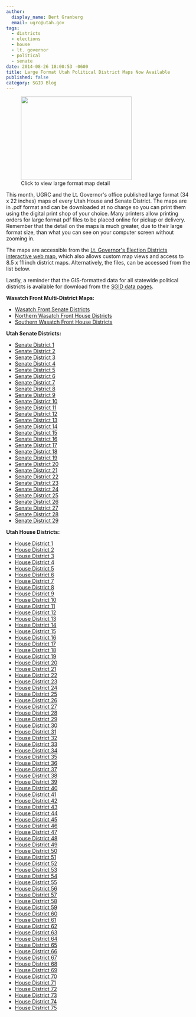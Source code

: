 ```yaml
---
author:
  display_name: Bert Granberg
  email: ugrc@utah.gov
tags:
  - districts
  - elections
  - house
  - lt. governor
  - political
  - senate
date: 2014-08-26 18:00:53 -0600
title: Large Format Utah Political District Maps Now Available
published: false
category: SGID Blog
---
```


<figure class="caption caption--right"><a href="/images/404.png"><img class="caption__image" src="/images/404.png" alt="" title="district59example" width="300" height="226" /></a><figcaption class="caption__text">Click to view large format map detail</figcaption></figure>This month, UGRC and the Lt. Governor's office published large format (34 x 22 inches) maps of every Utah House and Senate District. The maps are in .pdf format and can be downloaded at no charge so you can print them using the digital print shop of your choice. Many printers allow printing orders for large format pdf files to be placed online for pickup or delivery. Remember that the detail on the maps is much greater, due to their large format size, than what you can see on your computer screen without zooming in.</p>
<p>The maps are accessible from the <a href="https://elections.utah.gov/map/district-maps">Lt. Governor's Election Districts interactive web map</a>, which also allows custom map views and access to 8.5 x 11 inch district maps. Alternatively, the files, can be accessed from the list below. </p>
<p>Lastly, a reminder that the GIS-formatted data for all statewide political districts is available for download from the <a href="{% link data/political/index.html %}">SGID data pages</a>.</p>
<p><strong>Wasatch Front Multi-District Maps:</strong></p>
<ul>
<li><a href='https://elections.utah.gov/Media/Default/Documents/VotingDistrictMaps/LargeFormat/UtahSenateDistricts/SenateDistricts_WasatchFront.pdf'> Wasatch Front Senate Districts</a></li>
<li><a href='https://elections.utah.gov/Media/Default/Documents/VotingDistrictMaps/LargeFormat/UtahHouseDistricts/HouseDistricts_WasatchFrontNorth.pdf'> Northern Wasatch Front House Districts</a></li>
<li><a href='https://elections.utah.gov/Media/Default/Documents/VotingDistrictMaps/LargeFormat/UtahHouseDistricts/HouseDistricts_WasatchFrontSouth.pdf'> Southern Wasatch Front House Districts</a></li>
</ul>
<p><strong>Utah Senate Districts:</strong></p>
<ul>
<li><a href='https://elections.utah.gov/Media/Default/Documents/VotingDistrictMaps/LargeFormat/UtahSenateDistricts/SenateDistrict1.pdf'> Senate District 1</a></li>
<li><a href='https://elections.utah.gov/Media/Default/Documents/VotingDistrictMaps/LargeFormat/UtahSenateDistricts/SenateDistrict2.pdf'> Senate District 2</a></li>
<li><a href='https://elections.utah.gov/Media/Default/Documents/VotingDistrictMaps/LargeFormat/UtahSenateDistricts/SenateDistrict3.pdf'> Senate District 3</a></li>
<li><a href='https://elections.utah.gov/Media/Default/Documents/VotingDistrictMaps/LargeFormat/UtahSenateDistricts/SenateDistrict4.pdf'> Senate District 4</a></li>
<li><a href='https://elections.utah.gov/Media/Default/Documents/VotingDistrictMaps/LargeFormat/UtahSenateDistricts/SenateDistrict5.pdf'> Senate District 5</a></li>
<li><a href='https://elections.utah.gov/Media/Default/Documents/VotingDistrictMaps/LargeFormat/UtahSenateDistricts/SenateDistrict6.pdf'> Senate District 6</a></li>
<li><a href='https://elections.utah.gov/Media/Default/Documents/VotingDistrictMaps/LargeFormat/UtahSenateDistricts/SenateDistrict7.pdf'> Senate District 7</a></li>
<li><a href='https://elections.utah.gov/Media/Default/Documents/VotingDistrictMaps/LargeFormat/UtahSenateDistricts/SenateDistrict8.pdf'> Senate District 8</a></li>
<li><a href='https://elections.utah.gov/Media/Default/Documents/VotingDistrictMaps/LargeFormat/UtahSenateDistricts/SenateDistrict9.pdf'> Senate District 9</a></li>
<li><a href='https://elections.utah.gov/Media/Default/Documents/VotingDistrictMaps/LargeFormat/UtahSenateDistricts/SenateDistrict10.pdf'> Senate District 10</a></li>
<li><a href='https://elections.utah.gov/Media/Default/Documents/VotingDistrictMaps/LargeFormat/UtahSenateDistricts/SenateDistrict11.pdf'> Senate District 11</a></li>
<li><a href='https://elections.utah.gov/Media/Default/Documents/VotingDistrictMaps/LargeFormat/UtahSenateDistricts/SenateDistrict12.pdf'> Senate District 12</a></li>
<li><a href='https://elections.utah.gov/Media/Default/Documents/VotingDistrictMaps/LargeFormat/UtahSenateDistricts/SenateDistrict13.pdf'> Senate District 13</a></li>
<li><a href='https://elections.utah.gov/Media/Default/Documents/VotingDistrictMaps/LargeFormat/UtahSenateDistricts/SenateDistrict14.pdf'> Senate District 14</a></li>
<li><a href='https://elections.utah.gov/Media/Default/Documents/VotingDistrictMaps/LargeFormat/UtahSenateDistricts/SenateDistrict15.pdf'> Senate District 15</a></li>
<li><a href='https://elections.utah.gov/Media/Default/Documents/VotingDistrictMaps/LargeFormat/UtahSenateDistricts/SenateDistrict16.pdf'> Senate District 16</a></li>
<li><a href='https://elections.utah.gov/Media/Default/Documents/VotingDistrictMaps/LargeFormat/UtahSenateDistricts/SenateDistrict17.pdf'> Senate District 17</a></li>
<li><a href='https://elections.utah.gov/Media/Default/Documents/VotingDistrictMaps/LargeFormat/UtahSenateDistricts/SenateDistrict18.pdf'> Senate District 18</a></li>
<li><a href='https://elections.utah.gov/Media/Default/Documents/VotingDistrictMaps/LargeFormat/UtahSenateDistricts/SenateDistrict19.pdf'> Senate District 19</a></li>
<li><a href='https://elections.utah.gov/Media/Default/Documents/VotingDistrictMaps/LargeFormat/UtahSenateDistricts/SenateDistrict20.pdf'> Senate District 20</a></li>
<li><a href='https://elections.utah.gov/Media/Default/Documents/VotingDistrictMaps/LargeFormat/UtahSenateDistricts/SenateDistrict21.pdf'> Senate District 21</a></li>
<li><a href='https://elections.utah.gov/Media/Default/Documents/VotingDistrictMaps/LargeFormat/UtahSenateDistricts/SenateDistrict22.pdf'> Senate District 22</a></li>
<li><a href='https://elections.utah.gov/Media/Default/Documents/VotingDistrictMaps/LargeFormat/UtahSenateDistricts/SenateDistrict23.pdf'> Senate District 23</a></li>
<li><a href='https://elections.utah.gov/Media/Default/Documents/VotingDistrictMaps/LargeFormat/UtahSenateDistricts/SenateDistrict24.pdf'> Senate District 24</a></li>
<li><a href='https://elections.utah.gov/Media/Default/Documents/VotingDistrictMaps/LargeFormat/UtahSenateDistricts/SenateDistrict25.pdf'> Senate District 25</a></li>
<li><a href='https://elections.utah.gov/Media/Default/Documents/VotingDistrictMaps/LargeFormat/UtahSenateDistricts/SenateDistrict26.pdf'> Senate District 26</a></li>
<li><a href='https://elections.utah.gov/Media/Default/Documents/VotingDistrictMaps/LargeFormat/UtahSenateDistricts/SenateDistrict27.pdf'> Senate District 27</a></li>
<li><a href='https://elections.utah.gov/Media/Default/Documents/VotingDistrictMaps/LargeFormat/UtahSenateDistricts/SenateDistrict28.pdf'> Senate District 28</a></li>
<li><a href='https://elections.utah.gov/Media/Default/Documents/VotingDistrictMaps/LargeFormat/UtahSenateDistricts/SenateDistrict29.pdf'> Senate District 29</a></li>
</ul>
<p><strong>Utah House Districts:</strong></p>
<ul>
<li><a href='https://elections.utah.gov/Media/Default/Documents/VotingDistrictMaps/LargeFormat/UtahHouseDistricts/HouseDistrict1.pdf'> House District 1</a></li>
<li><a href='https://elections.utah.gov/Media/Default/Documents/VotingDistrictMaps/LargeFormat/UtahHouseDistricts/HouseDistrict2.pdf'> House District 2</a></li>
<li><a href='https://elections.utah.gov/Media/Default/Documents/VotingDistrictMaps/LargeFormat/UtahHouseDistricts/HouseDistrict3.pdf'> House District 3</a></li>
<li><a href='https://elections.utah.gov/Media/Default/Documents/VotingDistrictMaps/LargeFormat/UtahHouseDistricts/HouseDistrict4.pdf'> House District 4</a></li>
<li><a href='https://elections.utah.gov/Media/Default/Documents/VotingDistrictMaps/LargeFormat/UtahHouseDistricts/HouseDistrict5.pdf'> House District 5</a></li>
<li><a href='https://elections.utah.gov/Media/Default/Documents/VotingDistrictMaps/LargeFormat/UtahHouseDistricts/HouseDistrict6.pdf'> House District 6</a></li>
<li><a href='https://elections.utah.gov/Media/Default/Documents/VotingDistrictMaps/LargeFormat/UtahHouseDistricts/HouseDistrict7.pdf'> House District 7</a></li>
<li><a href='https://elections.utah.gov/Media/Default/Documents/VotingDistrictMaps/LargeFormat/UtahHouseDistricts/HouseDistrict8.pdf'> House District 8</a></li>
<li><a href='https://elections.utah.gov/Media/Default/Documents/VotingDistrictMaps/LargeFormat/UtahHouseDistricts/HouseDistrict9.pdf'> House District 9</a></li>
<li><a href='https://elections.utah.gov/Media/Default/Documents/VotingDistrictMaps/LargeFormat/UtahHouseDistricts/HouseDistrict10.pdf'> House District 10</a></li>
<li><a href='https://elections.utah.gov/Media/Default/Documents/VotingDistrictMaps/LargeFormat/UtahHouseDistricts/HouseDistrict11.pdf'> House District 11</a></li>
<li><a href='https://elections.utah.gov/Media/Default/Documents/VotingDistrictMaps/LargeFormat/UtahHouseDistricts/HouseDistrict12.pdf'> House District 12</a></li>
<li><a href='https://elections.utah.gov/Media/Default/Documents/VotingDistrictMaps/LargeFormat/UtahHouseDistricts/HouseDistrict13.pdf'> House District 13</a></li>
<li><a href='https://elections.utah.gov/Media/Default/Documents/VotingDistrictMaps/LargeFormat/UtahHouseDistricts/HouseDistrict14.pdf'> House District 14</a></li>
<li><a href='https://elections.utah.gov/Media/Default/Documents/VotingDistrictMaps/LargeFormat/UtahHouseDistricts/HouseDistrict15.pdf'> House District 15</a></li>
<li><a href='https://elections.utah.gov/Media/Default/Documents/VotingDistrictMaps/LargeFormat/UtahHouseDistricts/HouseDistrict16.pdf'> House District 16</a></li>
<li><a href='https://elections.utah.gov/Media/Default/Documents/VotingDistrictMaps/LargeFormat/UtahHouseDistricts/HouseDistrict17.pdf'> House District 17</a></li>
<li><a href='https://elections.utah.gov/Media/Default/Documents/VotingDistrictMaps/LargeFormat/UtahHouseDistricts/HouseDistrict18.pdf'> House District 18</a></li>
<li><a href='https://elections.utah.gov/Media/Default/Documents/VotingDistrictMaps/LargeFormat/UtahHouseDistricts/HouseDistrict19.pdf'> House District 19</a></li>
<li><a href='https://elections.utah.gov/Media/Default/Documents/VotingDistrictMaps/LargeFormat/UtahHouseDistricts/HouseDistrict20.pdf'> House District 20</a></li>
<li><a href='https://elections.utah.gov/Media/Default/Documents/VotingDistrictMaps/LargeFormat/UtahHouseDistricts/HouseDistrict21.pdf'> House District 21</a></li>
<li><a href='https://elections.utah.gov/Media/Default/Documents/VotingDistrictMaps/LargeFormat/UtahHouseDistricts/HouseDistrict22.pdf'> House District 22</a></li>
<li><a href='https://elections.utah.gov/Media/Default/Documents/VotingDistrictMaps/LargeFormat/UtahHouseDistricts/HouseDistrict23.pdf'> House District 23</a></li>
<li><a href='https://elections.utah.gov/Media/Default/Documents/VotingDistrictMaps/LargeFormat/UtahHouseDistricts/HouseDistrict24.pdf'> House District 24</a></li>
<li><a href='https://elections.utah.gov/Media/Default/Documents/VotingDistrictMaps/LargeFormat/UtahHouseDistricts/HouseDistrict25.pdf'> House District 25</a></li>
<li><a href='https://elections.utah.gov/Media/Default/Documents/VotingDistrictMaps/LargeFormat/UtahHouseDistricts/HouseDistrict26.pdf'> House District 26</a></li>
<li><a href='https://elections.utah.gov/Media/Default/Documents/VotingDistrictMaps/LargeFormat/UtahHouseDistricts/HouseDistrict27.pdf'> House District 27</a></li>
<li><a href='https://elections.utah.gov/Media/Default/Documents/VotingDistrictMaps/LargeFormat/UtahHouseDistricts/HouseDistrict28.pdf'> House District 28</a></li>
<li><a href='https://elections.utah.gov/Media/Default/Documents/VotingDistrictMaps/LargeFormat/UtahHouseDistricts/HouseDistrict29.pdf'> House District 29</a></li>
<li><a href='https://elections.utah.gov/Media/Default/Documents/VotingDistrictMaps/LargeFormat/UtahHouseDistricts/HouseDistrict30.pdf'> House District 30</a></li>
<li><a href='https://elections.utah.gov/Media/Default/Documents/VotingDistrictMaps/LargeFormat/UtahHouseDistricts/HouseDistrict31.pdf'> House District 31</a></li>
<li><a href='https://elections.utah.gov/Media/Default/Documents/VotingDistrictMaps/LargeFormat/UtahHouseDistricts/HouseDistrict32.pdf'> House District 32</a></li>
<li><a href='https://elections.utah.gov/Media/Default/Documents/VotingDistrictMaps/LargeFormat/UtahHouseDistricts/HouseDistrict33.pdf'> House District 33</a></li>
<li><a href='https://elections.utah.gov/Media/Default/Documents/VotingDistrictMaps/LargeFormat/UtahHouseDistricts/HouseDistrict34.pdf'> House District 34</a></li>
<li><a href='https://elections.utah.gov/Media/Default/Documents/VotingDistrictMaps/LargeFormat/UtahHouseDistricts/HouseDistrict35.pdf'> House District 35</a></li>
<li><a href='https://elections.utah.gov/Media/Default/Documents/VotingDistrictMaps/LargeFormat/UtahHouseDistricts/HouseDistrict36.pdf'> House District 36</a></li>
<li><a href='https://elections.utah.gov/Media/Default/Documents/VotingDistrictMaps/LargeFormat/UtahHouseDistricts/HouseDistrict37.pdf'> House District 37</a></li>
<li><a href='https://elections.utah.gov/Media/Default/Documents/VotingDistrictMaps/LargeFormat/UtahHouseDistricts/HouseDistrict38.pdf'> House District 38</a></li>
<li><a href='https://elections.utah.gov/Media/Default/Documents/VotingDistrictMaps/LargeFormat/UtahHouseDistricts/HouseDistrict39.pdf'> House District 39</a></li>
<li><a href='https://elections.utah.gov/Media/Default/Documents/VotingDistrictMaps/LargeFormat/UtahHouseDistricts/HouseDistrict40.pdf'> House District 40</a></li>
<li><a href='https://elections.utah.gov/Media/Default/Documents/VotingDistrictMaps/LargeFormat/UtahHouseDistricts/HouseDistrict41.pdf'> House District 41</a></li>
<li><a href='https://elections.utah.gov/Media/Default/Documents/VotingDistrictMaps/LargeFormat/UtahHouseDistricts/HouseDistrict42.pdf'> House District 42</a></li>
<li><a href='https://elections.utah.gov/Media/Default/Documents/VotingDistrictMaps/LargeFormat/UtahHouseDistricts/HouseDistrict43.pdf'> House District 43</a></li>
<li><a href='https://elections.utah.gov/Media/Default/Documents/VotingDistrictMaps/LargeFormat/UtahHouseDistricts/HouseDistrict44.pdf'> House District 44</a></li>
<li><a href='https://elections.utah.gov/Media/Default/Documents/VotingDistrictMaps/LargeFormat/UtahHouseDistricts/HouseDistrict45.pdf'> House District 45</a></li>
<li><a href='https://elections.utah.gov/Media/Default/Documents/VotingDistrictMaps/LargeFormat/UtahHouseDistricts/HouseDistrict46.pdf'> House District 46</a></li>
<li><a href='https://elections.utah.gov/Media/Default/Documents/VotingDistrictMaps/LargeFormat/UtahHouseDistricts/HouseDistrict47.pdf'> House District 47</a></li>
<li><a href='https://elections.utah.gov/Media/Default/Documents/VotingDistrictMaps/LargeFormat/UtahHouseDistricts/HouseDistrict48.pdf'> House District 48</a></li>
<li><a href='https://elections.utah.gov/Media/Default/Documents/VotingDistrictMaps/LargeFormat/UtahHouseDistricts/HouseDistrict49.pdf'> House District 49</a></li>
<li><a href='https://elections.utah.gov/Media/Default/Documents/VotingDistrictMaps/LargeFormat/UtahHouseDistricts/HouseDistrict50.pdf'> House District 50</a></li>
<li><a href='https://elections.utah.gov/Media/Default/Documents/VotingDistrictMaps/LargeFormat/UtahHouseDistricts/HouseDistrict51.pdf'> House District 51</a></li>
<li><a href='https://elections.utah.gov/Media/Default/Documents/VotingDistrictMaps/LargeFormat/UtahHouseDistricts/HouseDistrict52.pdf'> House District 52</a></li>
<li><a href='https://elections.utah.gov/Media/Default/Documents/VotingDistrictMaps/LargeFormat/UtahHouseDistricts/HouseDistrict53.pdf'> House District 53</a></li>
<li><a href='https://elections.utah.gov/Media/Default/Documents/VotingDistrictMaps/LargeFormat/UtahHouseDistricts/HouseDistrict54.pdf'> House District 54</a></li>
<li><a href='https://elections.utah.gov/Media/Default/Documents/VotingDistrictMaps/LargeFormat/UtahHouseDistricts/HouseDistrict55.pdf'> House District 55</a></li>
<li><a href='https://elections.utah.gov/Media/Default/Documents/VotingDistrictMaps/LargeFormat/UtahHouseDistricts/HouseDistrict56.pdf'> House District 56</a></li>
<li><a href='https://elections.utah.gov/Media/Default/Documents/VotingDistrictMaps/LargeFormat/UtahHouseDistricts/HouseDistrict57.pdf'> House District 57</a></li>
<li><a href='https://elections.utah.gov/Media/Default/Documents/VotingDistrictMaps/LargeFormat/UtahHouseDistricts/HouseDistrict58.pdf'> House District 58</a></li>
<li><a href='https://elections.utah.gov/Media/Default/Documents/VotingDistrictMaps/LargeFormat/UtahHouseDistricts/HouseDistrict59.pdf'> House District 59</a></li>
<li><a href='https://elections.utah.gov/Media/Default/Documents/VotingDistrictMaps/LargeFormat/UtahHouseDistricts/HouseDistrict60.pdf'> House District 60</a></li>
<li><a href='https://elections.utah.gov/Media/Default/Documents/VotingDistrictMaps/LargeFormat/UtahHouseDistricts/HouseDistrict61.pdf'> House District 61</a></li>
<li><a href='https://elections.utah.gov/Media/Default/Documents/VotingDistrictMaps/LargeFormat/UtahHouseDistricts/HouseDistrict62.pdf'> House District 62</a></li>
<li><a href='https://elections.utah.gov/Media/Default/Documents/VotingDistrictMaps/LargeFormat/UtahHouseDistricts/HouseDistrict63.pdf'> House District 63</a></li>
<li><a href='https://elections.utah.gov/Media/Default/Documents/VotingDistrictMaps/LargeFormat/UtahHouseDistricts/HouseDistrict64.pdf'> House District 64</a></li>
<li><a href='https://elections.utah.gov/Media/Default/Documents/VotingDistrictMaps/LargeFormat/UtahHouseDistricts/HouseDistrict65.pdf'> House District 65</a></li>
<li><a href='https://elections.utah.gov/Media/Default/Documents/VotingDistrictMaps/LargeFormat/UtahHouseDistricts/HouseDistrict66.pdf'> House District 66</a></li>
<li><a href='https://elections.utah.gov/Media/Default/Documents/VotingDistrictMaps/LargeFormat/UtahHouseDistricts/HouseDistrict67.pdf'> House District 67</a></li>
<li><a href='https://elections.utah.gov/Media/Default/Documents/VotingDistrictMaps/LargeFormat/UtahHouseDistricts/HouseDistrict68.pdf'> House District 68</a></li>
<li><a href='https://elections.utah.gov/Media/Default/Documents/VotingDistrictMaps/LargeFormat/UtahHouseDistricts/HouseDistrict69.pdf'> House District 69</a></li>
<li><a href='https://elections.utah.gov/Media/Default/Documents/VotingDistrictMaps/LargeFormat/UtahHouseDistricts/HouseDistrict70.pdf'> House District 70</a></li>
<li><a href='https://elections.utah.gov/Media/Default/Documents/VotingDistrictMaps/LargeFormat/UtahHouseDistricts/HouseDistrict71.pdf'> House District 71</a></li>
<li><a href='https://elections.utah.gov/Media/Default/Documents/VotingDistrictMaps/LargeFormat/UtahHouseDistricts/HouseDistrict72.pdf'> House District 72</a></li>
<li><a href='https://elections.utah.gov/Media/Default/Documents/VotingDistrictMaps/LargeFormat/UtahHouseDistricts/HouseDistrict73.pdf'> House District 73</a></li>
<li><a href='https://elections.utah.gov/Media/Default/Documents/VotingDistrictMaps/LargeFormat/UtahHouseDistricts/HouseDistrict74.pdf'> House District 74</a></li>
<li><a href='https://elections.utah.gov/Media/Default/Documents/VotingDistrictMaps/LargeFormat/UtahHouseDistricts/HouseDistrict75.pdf'> House District 75</a></li>
</ul>
